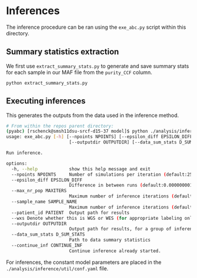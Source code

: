 # Inferences

The inference procedure can be ran using the `exe_abc.py` script within this directory.

## Summary statistics extraction

We first use `extract_summary_stats.py` to generate and save summary stats for each sample in our MAF file from the `purity_CCF` column.

```
python extract_summary_stats.py
```

## Executing inferences

This generates the outputs from the data used in the inference method.

```bash
# From within the repos parent directory:
(pyabc) [rschenck@smsh11dsu-srcf-d15-37 model]$ python ./analysis/inference/exe_abc.py --help
usage: exe_abc.py [-h] [--npoints NPOINTS] [--epsilon_diff EPSILON_DIFF] [--max_nr_pop MAXITERS] [--sample_name SAMPLE_NAME] [--patient_id PATIENT] [--wxs WXS]
                        [--outputdir OUTPUTDIR] [--data_sum_stats D_SUM_STATS] [--continue_inf CONTINUE_INF]

Run inference.

options:
  -h, --help            show this help message and exit
  --npoints NPOINTS     Number of simulations per iteration (default:250)
  --epsilon_diff EPSILON_DIFF
                        Difference in between runs (default:0.000000001)
  --max_nr_pop MAXITERS
                        Maximum number of inference iterations (default:10)
  --sample_name SAMPLE_NAME
                        Maximum number of inference iterations (default:10)
  --patient_id PATIENT  Output path for results
  --wxs Denote whether this is WGS or WES (for appropriate labeling only)
  --outputdir OUTPUTDIR
                        Output path for results, for a group of inferences this should be the top level directory.
  --data_sum_stats D_SUM_STATS
                        Path to data summary statistics
  --continue_inf CONTINUE_INF
                        Continue inference already started.
```

For inferences, the constant model parameters are placed in the `./analysis/inference/util/conf.yaml` file.
